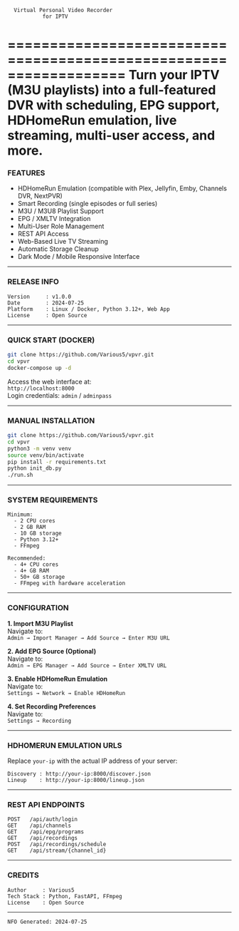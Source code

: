       Virtual Personal Video Recorder
               for IPTV


==================================================================
Turn your IPTV (M3U playlists) into a full-featured DVR with
scheduling, EPG support, HDHomeRun emulation, live streaming,
multi-user access, and more.
==================================================================

### FEATURES

- HDHomeRun Emulation (compatible with Plex, Jellyfin, Emby, Channels DVR, NextPVR)
- Smart Recording (single episodes or full series)
- M3U / M3U8 Playlist Support
- EPG / XMLTV Integration
- Multi-User Role Management
- REST API Access
- Web-Based Live TV Streaming
- Automatic Storage Cleanup
- Dark Mode / Mobile Responsive Interface

---

### RELEASE INFO

```
Version     : v1.0.0
Date        : 2024-07-25
Platform    : Linux / Docker, Python 3.12+, Web App
License     : Open Source
```

---

### QUICK START (DOCKER)

```bash
git clone https://github.com/Various5/vpvr.git
cd vpvr
docker-compose up -d
```

Access the web interface at:  
`http://localhost:8000`  
Login credentials: `admin` / `adminpass`

---

### MANUAL INSTALLATION

```bash
git clone https://github.com/Various5/vpvr.git
cd vpvr
python3 -m venv venv
source venv/bin/activate
pip install -r requirements.txt
python init_db.py
./run.sh
```

---

### SYSTEM REQUIREMENTS

```
Minimum:
  - 2 CPU cores
  - 2 GB RAM
  - 10 GB storage
  - Python 3.12+
  - FFmpeg

Recommended:
  - 4+ CPU cores
  - 4+ GB RAM
  - 50+ GB storage
  - FFmpeg with hardware acceleration
```

---

### CONFIGURATION

**1. Import M3U Playlist**  
Navigate to:  
`Admin → Import Manager → Add Source → Enter M3U URL`

**2. Add EPG Source (Optional)**  
Navigate to:  
`Admin → EPG Manager → Add Source → Enter XMLTV URL`

**3. Enable HDHomeRun Emulation**  
Navigate to:  
`Settings → Network → Enable HDHomeRun`

**4. Set Recording Preferences**  
Navigate to:  
`Settings → Recording`

---

### HDHOMERUN EMULATION URLS

Replace `your-ip` with the actual IP address of your server:

```
Discovery : http://your-ip:8000/discover.json
Lineup    : http://your-ip:8000/lineup.json
```

---

### REST API ENDPOINTS

```
POST   /api/auth/login
GET    /api/channels
GET    /api/epg/programs
GET    /api/recordings
POST   /api/recordings/schedule
GET    /api/stream/{channel_id}
```

---

### CREDITS

```
Author     : Various5
Tech Stack : Python, FastAPI, FFmpeg
License    : Open Source
```

---

```
NFO Generated: 2024-07-25
``` 